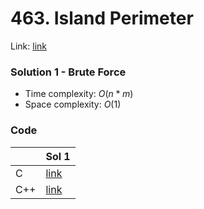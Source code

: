 # 463. Island Perimeter
Link: [link](https://leetcode.com/problems/island-perimeter/)

### Solution 1 - Brute Force
* Time complexity: $O(n*m)$
* Space complexity: $O(1)$

### Code
||Sol 1|
|-|-|
|C|[link](./sol_1/main.c)|
|C++|[link](./sol_1/main.cpp)|
